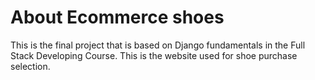# About Ecommerce shoes
This is the final project that is based on Django fundamentals in the Full Stack Developing Course.
This is the website used for shoe purchase selection. 
